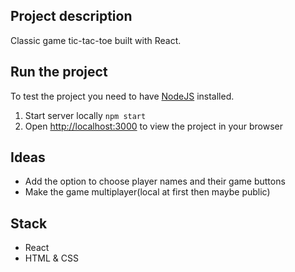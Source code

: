 ## Project description

Classic game tic-tac-toe built with React.

## Run the project
To test the project you need to have [NodeJS](https://nodejs.org/en/) installed.
1. Start server locally `npm start`
2. Open [http://localhost:3000](http://localhost:3000) to view the project in your browser

## Ideas
- Add the option to choose player names and their game buttons
- Make the game multiplayer(local at first then maybe public)

## Stack
- React
- HTML & CSS

